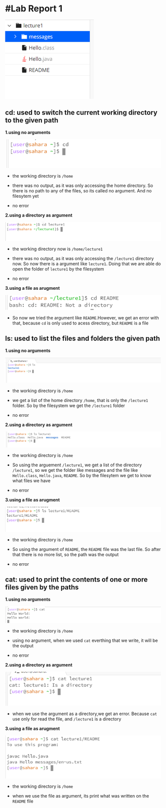 #Lab Report 1        
=========

![Image](intro.png)

cd: used to switch the current working directory to the given path
---------

__1.using no arguments__

![Image](cd1.png)

- the working directory is `/home`

- there was no output, as it was only accessing the home directory. So there is no path to any of the files, so its called no argument. And no filesytem yet

- no error

__2.using a directory as argument__

![Image](cd2.png)

- the working directory now is `/home/lecture1`

- there was no output, as it was only accessing the `/lecture1` directory now. So now there is a argument like `lecture1`. Doing that we are able do open the folder of `lecture1` by the filesystem

- no error

__3.using a file as arugment__

![Image](cd3.png)

- So now we tried the argument like `README`.However, we get an error with that, because `cd` is only used to acess directory, but `README` is a file

ls: used to list the files and folders the given path
---------

__1.using no arguments__

![Image](ls1.png)

- the working directory is `/home`

- we get a list of the home directory `/home`, that is only the `/lecture1` folder. So by the filesystem we get the `/lecture1` folder

- no error

__2.using a directory as argument__

![Image](ls2.png)

- the working directory is `/home`

- So using the arguement `/lecture1`, we get a list of the directory `/lecture1`, so we get the folder like messages and the file like `Hello.class`, `Hello.java`, `README`. So by the filesytem we get to know what files we have

- no error

__3.using a file as arugment__

![Image](ls3.png)

- the working directory is `/home`

- So using the argument of `README`, the `README` file was the last file. So after that there is no more list, so the path was the output

- no error

cat: used to print the contents of one or more files given by the paths
---------

__1.using no arguments__

![Image](cat1.png)

- the working directory is `/home`

- using no argument, when we used `cat` everthing that we write, it will be the output

- no error

__2.using a directory as argument__

![Image](cat2.png)

- when we use the argument as a directory,we get an error. Because `cat` use only for read the file, and `/lecture1` is a directory

__3.using a file as arugment__

![Image](cat3.png)

- the working directory is `/home`

- when we use the file as argument, its print what was written on the `README` file




